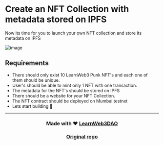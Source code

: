 # Create an NFT Collection with metadata stored on IPFS
Now its time for you to launch your own NFT collection and store its metadata on IPFS

![image](https://user-images.githubusercontent.com/70965196/222151395-c61f3573-7fbe-428e-8e2e-8786dbc220c4.png)


## Requirements
* There should only exist 10 LearnWeb3 Punk NFT's and each one of them should be unique.
* User's should be able to mint only 1 NFT with one transaction.
* The metadata for the NFT's should be stored on IPFS
* There should be a website for your NFT Collection.
* The NFT contract should be deployed on Mumbai testnet
* Lets start building 🚀

---
### <p align="center"> Made with &#10084; <a href="https://learnweb3.io/" >LearnWeb3DAO</a> </p>
### <p align="center"> <a href="https://github.com/LearnWeb3DAO/Junior-Track/blob/main/IPFS-Practical.md" >Original repo</a> </p>
